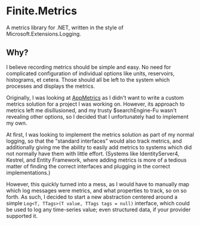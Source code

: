 # Finite.Metrics #

A metrics library for .NET, written in the style of
Microsoft.Extensions.Logging.

## Why? ##

I believe recording metrics should be simple and easy. No need for complicated
configuration of individual options like units, reservoirs, histograms, et
cetera. Those should all be left to the system which processes and displays the
metrics.

Originally, I was looking at [AppMetrics] as I didn't want to write a custom
metrics solution for a project I was working on. However, its approach to
metrics left me disillusioned, and my trusty $searchEngine-Fu wasn't revealing
other options, so I decided that I unfortunately had to implement my own.

At first, I was looking to implement the metrics solution as part of my normal
logging, so that the "standard interfaces" would also track metrics, and
additionally giving me the ability to easily add metrics to systems which did
not normally have them with little effort. (Systems like IdentityServer4,
Kestrel, and Entity Framework, where adding metrics is more of a tedious matter
of finding the correct interfaces and plugging in the correct implementations.)

However, this quickly turned into a mess, as I would have to manually map which
log messages were metrics, and what properties to track, so on so forth. As
such, I decided to start a new abstraction centered around a simple
`Log<T, TTags>(T value, TTags tags = null)` interface, which could be used to
log any time-series value; even structured data, if your provider supported it.

[AppMetrics]: https://www.app-metrics.io/
